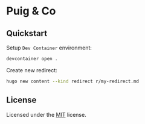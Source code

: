 # Puig & Co

## Quickstart

Setup `Dev Container` environment:

```bash
devcontainer open .
```

Create new redirect:

```bash
hugo new content --kind redirect r/my-redirect.md
```

## License

Licensed under the [MIT](LICENSE.txt) license.
